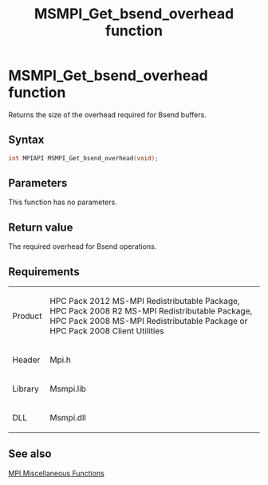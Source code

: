 ﻿---
title: MSMPI_Get_bsend_overhead function
TOCTitle: MSMPI_Get_bsend_overhead function
ms:assetid: a12d3296-e784-46b7-bc94-5ac5912566dc
ms:mtpsurl: https://msdn.microsoft.com/en-us/library/Dn520620(v=VS.85)
ms:contentKeyID: 59361091
ms.date: 03/28/2018
mtps_version: v=VS.85
f1_keywords:
- mpi/MSMPI_Get_bsend_overhead
- MSMPI_Get_bsend_overhead
dev_langs:
- C++
- C
---

# MSMPI\_Get\_bsend\_overhead function

Returns the size of the overhead required for Bsend buffers.

## Syntax

``` c++
int MPIAPI MSMPI_Get_bsend_overhead(void);
```

## Parameters

This function has no parameters.

## Return value

The required overhead for Bsend operations.

## Requirements

<table>
<colgroup>
<col/>
<col/>
</colgroup>
<tbody>
<tr class="odd">
<td><p>Product</p></td>
<td><p>HPC Pack 2012 MS-MPI Redistributable Package, HPC Pack 2008 R2 MS-MPI Redistributable Package, HPC Pack 2008 MS-MPI Redistributable Package or HPC Pack 2008 Client Utilities</p></td>
</tr>
<tr class="even">
<td><p>Header</p></td>
<td>Mpi.h</td>
</tr>
<tr class="odd">
<td><p>Library</p></td>
<td>Msmpi.lib</td>
</tr>
<tr class="even">
<td><p>DLL</p></td>
<td>Msmpi.dll</td>
</tr>
</tbody>
</table>


## See also

[MPI Miscellaneous Functions](mpi-miscellaneous-functions.md)

